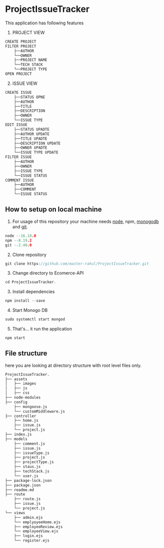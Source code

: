 # ProjectIssueTracker
This application has following features 
1. PROJECT VIEW
```sh
CREATE PROJECT
FILTER PROJECT
    ├──AUTHOR
    └──OWNER
    ├──PROJECT NAME
    └──TECH STACK
    └──PROJECT TYPE
OPEN PROJECT
```
2. ISSUE VIEW
```sh
CREATE ISSUE
    ├──STATUS OPNE
    ├──AUTHOR 
    ├──TITLE 
    ├──DESCRIPTION 
    ├──OWNER 
    └──ISSUE TYPE 
EDIT ISSUE
    ├──STATUS UPADTE
    ├──AUTHOR UPDATE
    ├──TITLE UPADTE
    ├──DESCRIPTION UPDATE
    ├──OWNER UPADTE
    └──ISSUE TYPE UPDATE
FILTER ISSUE
    ├──AUTHOR
    ├──OWNER
    ├──ISSUE TYPE
    └──ISSUE STATUS
COMMENT ISSUE
    ├──AUTHOR
    ├──COMMENT
    └──ISSUE STATUS

```




## How to setup on local machine
1. For usage of this repository your machine needs [node](https://nodejs.org/en/), npm, [monogodb](https://docs.mongodb.com/manual/installation/) and [git](https://git-scm.com/downloads). 
```go
node --16.18.0
npm --8.19.2
git --2.40.0
```
2.  Clone  repository
```go
git clone https://github.com/master-rahul/ProjectIssueTracker.git
```
3. Change directory to Ecomerce-API
```go
cd ProjectIssueTracker.
```

3. Install dependencies
```go
npm install --save
```
4. Start Monogo DB
```go
sudo systemctl start mongod
```
5. That's... it  run the application
```go
npm start
```

## File structure
here you are looking at directory structure with root level files only.
```sh
ProjectIssueTracker.
├── assets
│   ├── images
│   ├── js
│   ├── css
├── node-modules
├── config
    ├── mongoose.js
    └── customMiddleware.js
├── controller
    ├── home.js
    ├── issue.js
    └── project.js
├── index.js
├── models
    ├── comment.js
    ├── issue.js
    ├── issueType.js
    ├── project.js
    ├── projectType.js
    ├── staus.js
    ├── techStack.js
    └── user.js
├── package-lock.json
├── package.json
├── readme.md
├── route
    ├── route.js
    ├── issue.js
    └── project.js
└── views
    ├── admin.ejs
    └── emplyoyeeHome.ejs
    ├── employeeReview.ejs
    └── employeeView.ejs
    ├── login.ejs
    └── register.ejs    
```



